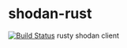 # shodan-rust
[![Build Status](https://travis-ci.org/femiagbabiaka/shodan-rust.svg?branch=master)](https://travis-ci.org/femiagbabiaka/shodan-rust)
rusty shodan client

